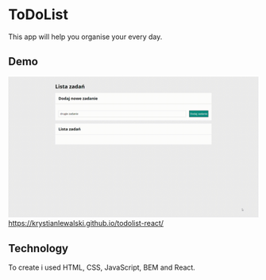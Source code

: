 # ToDoList

This app will help you organise your every day.

## Demo
![show demo](public/images/demo.gif)
https://krystianlewalski.github.io/todolist-react/

## Technology
To create i used HTML, CSS, JavaScript, BEM and React.
